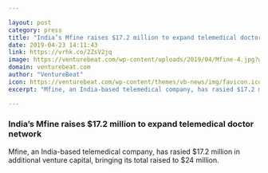 ```yaml
---

layout: post
category: press
title: "India’s Mfine raises $17.2 million to expand telemedical doctor network"
date: 2019-04-23 14:11:43
link: https://vrhk.co/2ZsV2jq
image: https://venturebeat.com/wp-content/uploads/2019/04/Mfine-4.jpg?w=1200&strip=all
domain: venturebeat.com
author: "VentureBeat"
icon: https://venturebeat.com/wp-content/themes/vb-news/img/favicon.ico
excerpt: "Mfine, an India-based telemedical company, has rasied $17.2 million in additional venture capital, bringing its total raised to $24 million."

---
```


### India’s Mfine raises $17.2 million to expand telemedical doctor network

Mfine, an India-based telemedical company, has rasied $17.2 million in additional venture capital, bringing its total raised to $24 million.